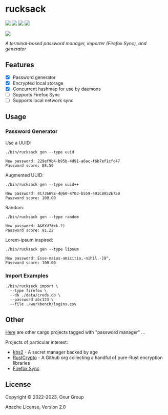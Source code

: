 # rucksack

[![][build-badge]][build]
[![][crate-badge]][crate]
[![][tag-badge]][tag]
[![][docs-badge]][docs]

[![][logo]][logo-large]

*A terminal-based password manager, importer (Firefox Sync), and generator*

## Features

* [x] Password generator
* [x] Encrypted local storage
* [x] Concurrent hashmap for use by daemons
* [ ] Supports Firefox Sync
* [ ] Supports local network sync

## Usage

### Password Generator

Use a UUID:

```shell
./bin/rucksack gen --type uuid

New password: 229ef9b4-b95b-4d91-a6ac-f6b7ef1cfc47
Password score: 88.50
```

Augmented UUID:

```shell
./bin/rucksack gen --type uuid++

New password: 4C7360%E-4@60-4?03-b559-491C8A52E750
Password score: 100.00
```

Random:

```shell
./bin/rucksack gen --type random

New password: A&6YU?#xk.?)
Password score: 91.22
```

Lorem-ipsum inspired:

```shell
./bin/rucksack gen --type lipsum

New password: Esse-maius-amicitia,-nihil.-]9^,
Password score: 100.00
```

### Import Examples

```shell
./bin/rucksack import \
  --type firefox \
  --db ./data/creds.db \
  --password abc123 \
  --file ./workbench/logins.csv
```

## Other

[Here](https://crates.io/keywords/password-manager?sort=downloads) are other cargo projects tagged with "password manager" ...

Projects of particular interest:

* [kbs2](https://github.com/woodruffw/kbs2) - A secret manager backed by age
* [RustCrypto](https://github.com/RustCrypto) - A Github org collecting a handful of pure-Rust encryption libraries
* [Firefox Sync](https://support.mozilla.org/en-US/kb/how-firefox-securely-saves-passwords)

## License

Copyright © 2022-2023, Oxur Group

Apache License, Version 2.0

[//]: ---Named-Links---

[logo]: resources/images/logo-v1-x250.png
[logo-large]: resources/images/logo-v1-x1000.png
[build]: https://github.com/oxur/rucksack/actions?query=workflow%3Abuild+
[build-badge]: https://github.com/oxur/rucksack/workflows/build/badge.svg
[crate]: https://crates.io/crates/rucksack
[crate-badge]: https://img.shields.io/crates/v/rucksack.svg
[docs]: https://docs.rs/rucksack/
[docs-badge]: https://img.shields.io/badge/rust-documentation-blue.svg
[tag-badge]: https://img.shields.io/github/tag/oxur/rucksack.svg
[tag]: https://github.com/oxur/rucksack/tags
